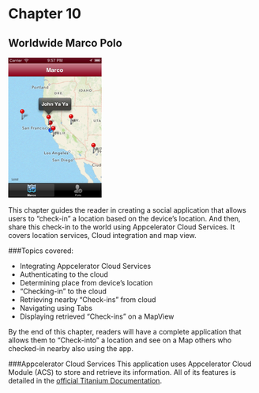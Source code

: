 # Chapter 10
## Worldwide Marco Polo 
![Screenshot](../screenshots/app10.png)

This chapter guides the reader in creating a social application that allows users to “check-in” a location based on the device’s location. And then, share this check-in to the world using Appcelerator Cloud Services. It covers location services, Cloud integration and map view.

###Topics covered:
- Integrating Appcelerator Cloud Services
- Authenticating to the cloud
- Determining place from device’s location
- “Checking-in” to the cloud
- Retrieving nearby “Check-ins” from cloud
- Navigating using Tabs
- Displaying retrieved “Check-ins” on a MapView

By the end of this chapter, readers will have a complete application that allows them to “Check-into” a location and see on a Map others who checked-in nearby also using the app. 

###Appcelerator Cloud Services
This application uses Appcelerator Cloud Module (ACS) to store and retrieve its information. All of its features is detailed in the [official Titanium Documentation](http://docs.appcelerator.com/cloud/latest/).